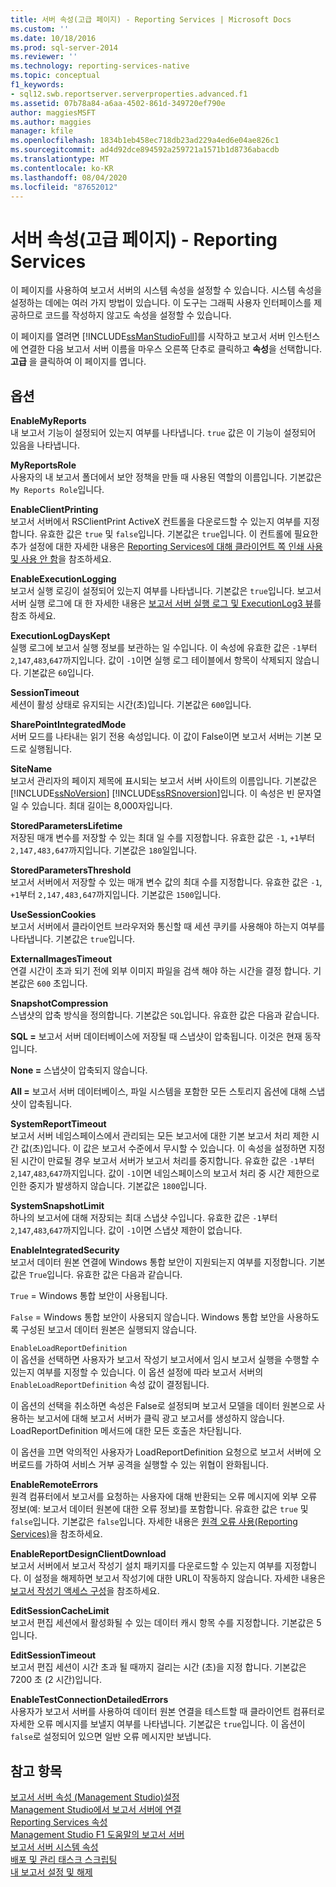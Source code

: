 ```yaml
---
title: 서버 속성(고급 페이지) - Reporting Services | Microsoft Docs
ms.custom: ''
ms.date: 10/18/2016
ms.prod: sql-server-2014
ms.reviewer: ''
ms.technology: reporting-services-native
ms.topic: conceptual
f1_keywords:
- sql12.swb.reportserver.serverproperties.advanced.f1
ms.assetid: 07b78a84-a6aa-4502-861d-349720ef790e
author: maggiesMSFT
ms.author: maggies
manager: kfile
ms.openlocfilehash: 1834b1eb458ec718db23ad229a4ed6e04ae826c1
ms.sourcegitcommit: ad4d92dce894592a259721a1571b1d8736abacdb
ms.translationtype: MT
ms.contentlocale: ko-KR
ms.lasthandoff: 08/04/2020
ms.locfileid: "87652012"
---
```

# <a name="server-properties-advanced-page---reporting-services"></a>서버 속성(고급 페이지) - Reporting Services
  이 페이지를 사용하여 보고서 서버의 시스템 속성을 설정할 수 있습니다. 시스템 속성을 설정하는 데에는 여러 가지 방법이 있습니다. 이 도구는 그래픽 사용자 인터페이스를 제공하므로 코드를 작성하지 않고도 속성을 설정할 수 있습니다.  
  
 이 페이지를 열려면 [!INCLUDE[ssManStudioFull](../../includes/ssmanstudiofull-md.md)]를 시작하고 보고서 서버 인스턴스에 연결한 다음 보고서 서버 이름을 마우스 오른쪽 단추로 클릭하고 **속성**을 선택합니다. **고급** 을 클릭하여 이 페이지를 엽니다.  
  
## <a name="options"></a>옵션  
 **EnableMyReports**  
 내 보고서 기능이 설정되어 있는지 여부를 나타냅니다. `true` 값은 이 기능이 설정되어 있음을 나타냅니다.  
  
 **MyReportsRole**  
 사용자의 내 보고서 폴더에서 보안 정책을 만들 때 사용된 역할의 이름입니다. 기본값은 `My Reports Role`입니다.  
  
 **EnableClientPrinting**  
 보고서 서버에서 RSClientPrint ActiveX 컨트롤을 다운로드할 수 있는지 여부를 지정합니다. 유효한 값은 `true` 및 `false`입니다. 기본값은 `true`입니다. 이 컨트롤에 필요한 추가 설정에 대한 자세한 내용은 [Reporting Services에 대해 클라이언트 쪽 인쇄 사용 및 사용 안 함](../report-server/enable-and-disable-client-side-printing-for-reporting-services.md)을 참조하세요.  
  
 **EnableExecutionLogging**  
 보고서 실행 로깅이 설정되어 있는지 여부를 나타냅니다. 기본값은 `true`입니다. 보고서 서버 실행 로그에 대 한 자세한 내용은 [보고서 서버 실행 로그 및 ExecutionLog3 뷰](../report-server/report-server-executionlog-and-the-executionlog3-view.md)를 참조 하세요.  
  
 **ExecutionLogDaysKept**  
 실행 로그에 보고서 실행 정보를 보관하는 일 수입니다. 이 속성에 유효한 값은 `-1`부터 `2`,`147`,`483`,`647`까지입니다. 값이 `-1`이면 실행 로그 테이블에서 항목이 삭제되지 않습니다. 기본값은 `60`입니다.  
  
 **SessionTimeout**  
 세션이 활성 상태로 유지되는 시간(초)입니다. 기본값은 `600`입니다.  
  
 **SharePointIntegratedMode**  
 서버 모드를 나타내는 읽기 전용 속성입니다. 이 값이 False이면 보고서 서버는 기본 모드로 실행됩니다.  
  
 **SiteName**  
 보고서 관리자의 페이지 제목에 표시되는 보고서 서버 사이트의 이름입니다. 기본값은 [!INCLUDE[ssNoVersion](../../includes/ssnoversion-md.md)] [!INCLUDE[ssRSnoversion](../../includes/ssrsnoversion-md.md)]입니다. 이 속성은 빈 문자열일 수 있습니다. 최대 길이는 8,000자입니다.  
  
 **StoredParametersLifetime**  
 저장된 매개 변수를 저장할 수 있는 최대 일 수를 지정합니다. 유효한 값은 `-1`, `+1`부터 `2,147,483,647`까지입니다. 기본값은 `180`일입니다.  
  
 **StoredParametersThreshold**  
 보고서 서버에서 저장할 수 있는 매개 변수 값의 최대 수를 지정합니다. 유효한 값은 `-1`, `+1`부터 `2,147,483,647`까지입니다. 기본값은 `1500`입니다.  
  
 **UseSessionCookies**  
 보고서 서버에서 클라이언트 브라우저와 통신할 때 세션 쿠키를 사용해야 하는지 여부를 나타냅니다. 기본값은 `true`입니다.  
  
 **ExternalImagesTimeout**  
 연결 시간이 초과 되기 전에 외부 이미지 파일을 검색 해야 하는 시간을 결정 합니다. 기본값은 `600` 초입니다.  
  
 **SnapshotCompression**  
 스냅샷의 압축 방식을 정의합니다. 기본값은 `SQL`입니다. 유효한 값은 다음과 같습니다.  
  
 **SQL =** 보고서 서버 데이터베이스에 저장될 때 스냅샷이 압축됩니다. 이것은 현재 동작입니다.  
  
 **None =** 스냅샷이 압축되지 않습니다.  
  
 **All =** 보고서 서버 데이터베이스, 파일 시스템을 포함한 모든 스토리지 옵션에 대해 스냅샷이 압축됩니다.  
  
 **SystemReportTimeout**  
 보고서 서버 네임스페이스에서 관리되는 모든 보고서에 대한 기본 보고서 처리 제한 시간 값(초)입니다. 이 값은 보고서 수준에서 무시할 수 있습니다. 이 속성을 설정하면 지정된 시간이 만료될 경우 보고서 서버가 보고서 처리를 중지합니다. 유효한 값은 `-1`부터 `2`,`147`,`483`,`647`까지입니다. 값이 `-1`이면 네임스페이스의 보고서 처리 중 시간 제한으로 인한 중지가 발생하지 않습니다. 기본값은 `1800`입니다.  
  
 **SystemSnapshotLimit**  
 하나의 보고서에 대해 저장되는 최대 스냅샷 수입니다. 유효한 값은 `-1`부터 `2`,`147`,`483`,`647`까지입니다. 값이 `-1`이면 스냅샷 제한이 없습니다.  
  
 **EnableIntegratedSecurity**  
 보고서 데이터 원본 연결에 Windows 통합 보안이 지원되는지 여부를 지정합니다. 기본값은 `True`입니다. 유효한 값은 다음과 같습니다.  
  
 `True` = Windows 통합 보안이 사용됩니다.  
  
 `False` = Windows 통합 보안이 사용되지 않습니다. Windows 통합 보안을 사용하도록 구성된 보고서 데이터 원본은 실행되지 않습니다.  
  
 `EnableLoadReportDefinition`  
 이 옵션을 선택하면 사용자가 보고서 작성기 보고서에서 임시 보고서 실행을 수행할 수 있는지 여부를 지정할 수 있습니다. 이 옵션 설정에 따라 보고서 서버의 `EnableLoadReportDefinition` 속성 값이 결정됩니다.  
  
 이 옵션의 선택을 취소하면 속성은 False로 설정되며 보고서 모델을 데이터 원본으로 사용하는 보고서에 대해 보고서 서버가 클릭 광고 보고서를 생성하지 않습니다. LoadReportDefinition 메서드에 대한 모든 호출은 차단됩니다.  
  
 이 옵션을 끄면 악의적인 사용자가 LoadReportDefinition 요청으로 보고서 서버에 오버로드를 가하여 서비스 거부 공격을 실행할 수 있는 위협이 완화됩니다.  
  
 **EnableRemoteErrors**  
 원격 컴퓨터에서 보고서를 요청하는 사용자에 대해 반환되는 오류 메시지에 외부 오류 정보(예: 보고서 데이터 원본에 대한 오류 정보)를 포함합니다. 유효한 값은 `true` 및 `false`입니다. 기본값은 `false`입니다. 자세한 내용은 [원격 오류 사용&#40;Reporting Services&#41;](../report-server/enable-remote-errors-reporting-services.md)을 참조하세요.  
  
 **EnableReportDesignClientDownload**  
 보고서 서버에서 보고서 작성기 설치 패키지를 다운로드할 수 있는지 여부를 지정합니다. 이 설정을 해제하면 보고서 작성기에 대한 URL이 작동하지 않습니다. 자세한 내용은 [보고서 작성기 액세스 구성](../report-server/configure-report-builder-access.md)을 참조하세요.  
  
 **EditSessionCacheLimit**  
 보고서 편집 세션에서 활성화될 수 있는 데이터 캐시 항목 수를 지정합니다. 기본값은 5입니다.  
  
 **EditSessionTimeout**  
 보고서 편집 세션이 시간 초과 될 때까지 걸리는 시간 (초)을 지정 합니다. 기본값은 7200 초 (2 시간)입니다.  
  
 **EnableTestConnectionDetailedErrors**  
 사용자가 보고서 서버를 사용하여 데이터 원본 연결을 테스트할 때 클라이언트 컴퓨터로 자세한 오류 메시지를 보낼지 여부를 나타냅니다. 기본값은 `true`입니다. 이 옵션이 `false`로 설정되어 있으면 일반 오류 메시지만 보냅니다.  
  
## <a name="see-also"></a>참고 항목  
 [보고서 서버 속성 &#40;Management Studio&#41;설정](set-report-server-properties-management-studio.md)   
 [Management Studio에서 보고서 서버에 연결](connect-to-a-report-server-in-management-studio.md)   
 [Reporting Services 속성](../report-server-web-service/net-framework/reporting-services-properties.md)   
 [Management Studio F1 도움말의 보고서 서버](report-server-in-management-studio-f1-help.md)   
 [보고서 서버 시스템 속성](../report-server-web-service/net-framework/reporting-services-properties-report-server-system-properties.md)   
 [배포 및 관리 태스크 스크립팅](script-deployment-and-administrative-tasks.md)   
 [내 보고서 설정 및 해제](../report-server/enable-and-disable-my-reports.md)  
  
  
